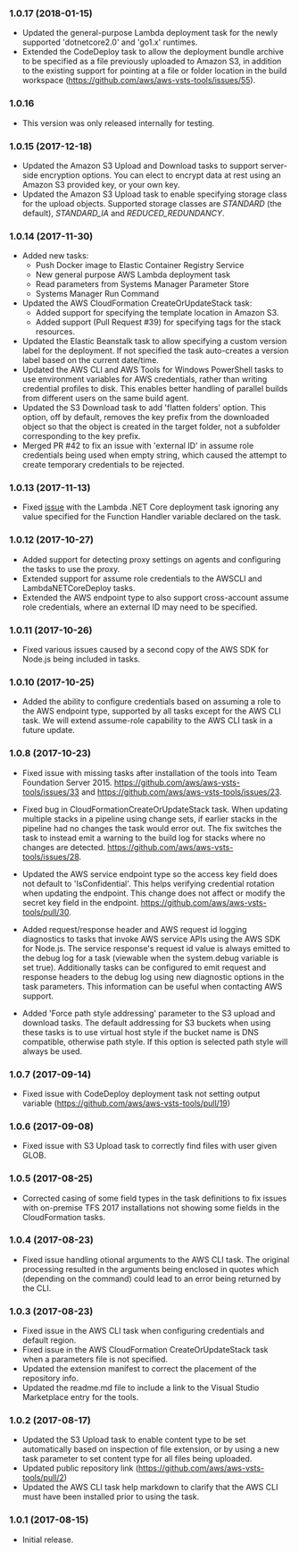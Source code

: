 ### 1.0.17 (2018-01-15)

* Updated the general-purpose Lambda deployment task for the newly supported 'dotnetcore2.0' and 'go1.x' runtimes.
* Extended the CodeDeploy task to allow the deployment bundle archive to be specified as a file previously uploaded to Amazon S3, in addition to the existing support for pointing at a file or folder location in the build workspace (https://github.com/aws/aws-vsts-tools/issues/55).

### 1.0.16

* This version was only released internally for testing.

### 1.0.15 (2017-12-18)

* Updated the Amazon S3 Upload and Download tasks to support server-side encryption options. You can elect to encrypt data at rest using an Amazon S3 provided key, or your own key.
* Updated the Amazon S3 Upload task to enable specifying storage class for the upload objects. Supported storage classes are *STANDARD* (the default), *STANDARD_IA* and *REDUCED_REDUNDANCY*.

### 1.0.14 (2017-11-30)

* Added new tasks:
  * Push Docker image to Elastic Container Registry Service
  * New general purpose AWS Lambda deployment task
  * Read parameters from Systems Manager Parameter Store
  * Systems Manager Run Command
* Updated the AWS CloudFormation CreateOrUpdateStack task:
  * Added support for specifying the template location in Amazon S3.
  * Added support (Pull Request #39) for specifying tags for the stack resources.
* Updated the Elastic Beanstalk task to allow specifying a custom version label for the deployment. If not specified the task auto-creates a version label based on the current date/time.
* Updated the AWS CLI and AWS Tools for Windows PowerShell tasks to use environment variables for AWS credentials, rather than writing credential profiles to disk. This enables better handling of parallel builds from different users on the same build agent.
* Updated the S3 Download task to add 'flatten folders' option. This option, off by default, removes the key prefix from the downloaded object so that the object is created in the target folder, not a subfolder corresponding to the key prefix.
* Merged PR #42 to fix an issue with 'external ID' in assume role credentials being used when empty string, which caused the attempt to create temporary credentials to be rejected.

### 1.0.13 (2017-11-13)

* Fixed [issue](https://github.com/aws/aws-vsts-tools/issues/37) with the Lambda .NET Core deployment task ignoring any value specified for the Function Handler variable declared on the task.

### 1.0.12 (2017-10-27)

* Added support for detecting proxy settings on agents and configuring the tasks to use the proxy.
* Extended support for assume role credentials to the AWSCLI and LambdaNETCoreDeploy tasks.
* Extended the AWS endpoint type to also support cross-account assume role credentials, where an external ID may need to be specified.

### 1.0.11 (2017-10-26)

* Fixed various issues caused by a second copy of the AWS SDK for Node.js being included in tasks.

### 1.0.10 (2017-10-25)

* Added the ability to configure credentials based on assuming a role to the AWS endpoint type, supported by all tasks except for the AWS CLI task. We will extend assume-role capability to the AWS CLI task in a future update.

### 1.0.8 (2017-10-23)

* Fixed issue with missing tasks after installation of the tools into Team Foundation Server 2015.
    https://github.com/aws/aws-vsts-tools/issues/33 and https://github.com/aws/aws-vsts-tools/issues/23.

* Fixed bug in CloudFormationCreateOrUpdateStack task. When updating multiple stacks in a pipeline using change sets, if earlier stacks in the pipeline had no changes the task would error out. The fix switches the task to instead emit a warning to the build log for stacks where no changes are detected.
    https://github.com/aws/aws-vsts-tools/issues/28.

* Updated the AWS service endpoint type so the access key field does not default to 'IsConfidential'. This helps verifying credential rotation when updating the endpoint. This change does not affect or modify the secret key field in the endpoint.
    https://github.com/aws/aws-vsts-tools/pull/30.

* Added request/response header and AWS request id logging diagnostics to tasks that invoke AWS service APIs using the AWS SDK for Node.js. The service response's request id value is always emitted to the debug log for a task (viewable when the system.debug variable is set true). Additionally tasks can be configured to emit request and response headers to the debug log using new diagnostic options in the task parameters. This information can be useful when contacting AWS support.

* Added 'Force path style addressing' parameter to the S3 upload and download tasks. The default addressing for S3 buckets when using these tasks is to use
  virtual host style if the bucket name is DNS compatible, otherwise path style. If this option is selected path style will always be used.

### 1.0.7 (2017-09-14)

* Fixed issue with CodeDeploy deployment task not setting output variable (https://github.com/aws/aws-vsts-tools/pull/19)

### 1.0.6 (2017-09-08)

* Fixed issue with S3 Upload task to correctly find files with user given GLOB.

### 1.0.5 (2017-08-25)

* Corrected casing of some field types in the task definitions to fix issues with on-premise TFS 2017 installations not showing some fields in the CloudFormation tasks.

### 1.0.4 (2017-08-23)

* Fixed issue handling otional arguments to the AWS CLI task. The original processing resulted in the arguments being enclosed in quotes which (depending on the command) could lead to an error being returned by the CLI.

### 1.0.3 (2017-08-23)

* Fixed issue in the AWS CLI task when configuring credentials and default region.
* Fixed issue in the AWS CloudFormation CreateOrUpdateStack task when a parameters file is not specified.
* Updated the extension manifest to correct the placement of the repository info.
* Updated the readme.md file to include a link to the Visual Studio Marketplace entry for the tools.

### 1.0.2 (2017-08-17)

* Updated the S3 Upload task to enable content type to be set automatically based on inspection of file extension, or by using a new task parameter to set content type for all files being uploaded.
* Updated public repository link (https://github.com/aws/aws-vsts-tools/pull/2)
* Updated the AWS CLI task help markdown to clarify that the AWS CLI must have been installed prior to using the task.

### 1.0.1 (2017-08-15)

* Initial release.
